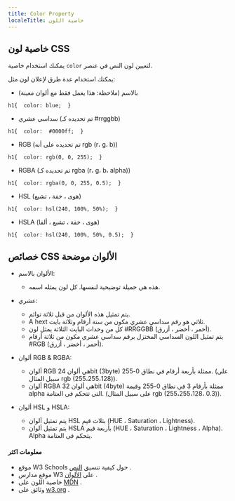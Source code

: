 ```yaml
---
title: Color Property
localeTitle: خاصية اللون
---
```

## خاصية لون CSS

يمكنك استخدام خاصية `color` لتعيين لون النص في عنصر.

يمكنك استخدام عدة طرق لإعلان لون مثل:

*   بالاسم (ملاحظة: هذا يعمل فقط مع ألوان معينة)

 `h1{ 
    color: blue; 
 } 
` 

*   سداسي عشري (تم تحديده كـ #rrggbb)

 `h1{ 
    color:  #0000ff; 
 } 
` 

*   RGB (تم تحديده على أنه rgb (r، g، b))

 `h1{ 
    color: rgb(0, 0, 255); 
 } 
` 

*   RGBA (تم تحديده كـ rgba (r، g، b، alpha))

 `h1{ 
    color: rgba(0, 0, 255, 0.5); 
 } 
` 

*   HSL (هوى ، خفة ، تشبع)

 `h1{ 
    color: hsl(240, 100%, 50%); 
 } 
` 

*   HSLA (هوى ، خفة ، تشبع ، ألفا)

 `h1{ 
    color: hsl(240, 100%, 50%, 0.5); 
 } 
` 

## خصائص CSS الألوان موضحة

*   الألوان بالاسم:
    
    *   هذه هي جميلة توضيحية لنفسها. كل لون يمثله اسمه.
*   عشري:
    
    *   يتم تمثيل هذه الألوان من قبل ثلاثة توائم.
    *   A hext ثلاثي هو رقم سداسي عشري مكون من ستة أرقام وثلاثة بايت.
    *   كل من وحدات البايت الثلاثة يمثل لون #RRGGBB (أحمر ، أخضر ، أزرق).
    *   يتم تمثيل اللون السداسي المختزل برقم سداسي عشري مكون من ثلاثة أرقام #RGB (أحمر ، أخضر ، أزرق).
*   ألوان RGB & RGBA:
    
    *   ألوان RGB هي ألوان 24bit (3byte) ممثلة بأربعة أرقام في نطاق 0-255. (على سبيل المثال rgb (255،255،128)).
    *   ألوان RGBA هي ألوان 32bit (4byte) ممثلة بأرقام 3 في نطاق 0-255 وقيمة alpha التي تتحكم في العتامة. (على سبيل المثال rgb (255،255،128، 0.3)).
*   ألوان HSL و HSLA:
    
    *   يتم تمثيل ألوان HSL بثلاث قيم (HUE ، Saturation ، Lightness).
    *   يتم تمثيل ألوان HSLA بأربعة قيم (HUE ، Saturation ، Lightness ، Alpha). Alpha يتحكم في العتامة.

#### معلومات اكثر

*   موقع W3 Schools حول كيفية تنسيق [النص](https://www.w3schools.com/css/css_text.asp) .
*   موقع مدارس W3 على [الألوان](https://www.w3schools.com/colors/default.asp) .
*   خاصية اللون على [MDN](https://developer.mozilla.org/en-US/docs/Web/CSS/color) .
*   وثائق على [w3.org](https://www.w3.org/wiki/CSS/Properties/color) .